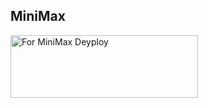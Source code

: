 ## MiniMax

<a href="https://Abhiram-Aj.github.io/MiniMax-Web"><img align="center" src="https://telegra.ph/file/1692f1e55734aafbab3e4.png" alt="For MiniMax Deyploy" height="100" width="300" /></a>
<br>
